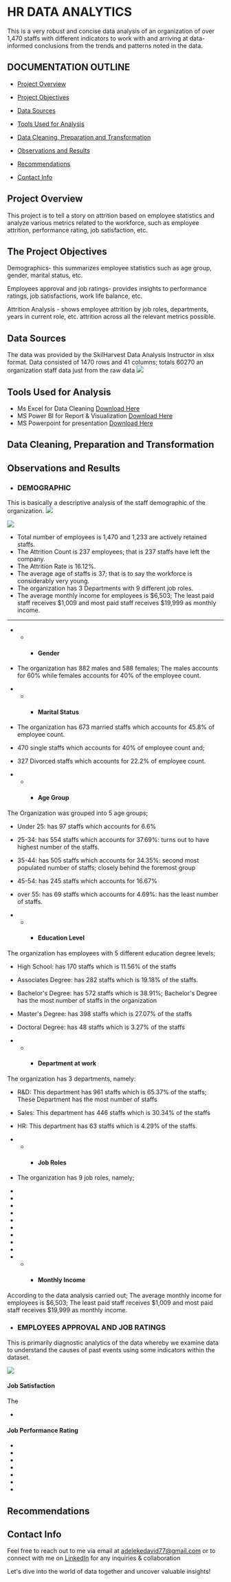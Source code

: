 # HR DATA ANALYTICS
This is a very robust and concise data analysis of an organization of over 1,470 staffs with different indicators to work with and arriving at data-informed conclusions from the trends and patterns noted in the data.

## DOCUMENTATION OUTLINE

- [Project Overview](#project-overview)

- [Project Objectives](#the-project-objectives)

- [Data Sources](#data-sources)

- [Tools Used for Analysis](#tools-used-for-analysis)

- [Data Cleaning, Preparation and Transformation](#data-cleaning-preparation-and-transformation)

- [Observations and Results](#observations-and-results)

- [Recommendations](#recommendations)

- [Contact Info](#contact-info)

## Project Overview
This project is to tell a story on attrition based on employee statistics and analyze various metrics related to the
workforce, such as employee attrition, performance rating, job satisfaction, etc.

## The Project Objectives
Demographics- this summarizes employee statistics such as age group, gender, marital status, etc.

Employees approval and job ratings- provides insights to performance ratings, job satisfactions, work life balance, etc.

Attrition Analysis -  shows employee attrition by job roles, departments, years in current role, etc.
attrition across all the relevant metrics possible.


## Data Sources
The data was provided by the SkilHarvest Data Analysis Instructor in xlsx format.
Data consisted of 1470 rows and 41 columns; totals 60270 an organization staff data just from the raw data
![](001rawdata.png)


## Tools Used for Analysis
- Ms Excel for Data Cleaning [Download Here](https://www.microsoft.com/en-us/microsoft-365/excel)
- MS Power BI for Report & Visualization [Download Here](https://powerbi.microsoft.com/en-us/downloads/)
- MS Powerpoint for presentation [Download Here](https://www.microsoft.com/en/microsoft-365/powerpoint)
  
## Data Cleaning, Preparation and Transformation



## Observations and Results


- ### DEMOGRAPHIC
This is basically a descriptive analysis of the staff demographic of the organization.
![](demography.png)

![](demography2.png)

- Total number of employees is 1,470 and 1,233 are actively retained staffs.
- The Attrition Count is 237 employees; that is 237 staffs have left the company.
- The Attrition Rate is 16.12%.
- The average age of staffs is 37; that is to say the workforce is considerably very young.
- The organization has 3 Departments with 9 different job roles.
- The average monthly income for employees is $6,503; The least paid staff receives $1,009 and most paid staff receives $19,999 as monthly income.

---
- - - #### Gender
- The organization has 882 males and 588 females; The males accounts for 60% while females accounts for 40% of the employee count.

- - - #### Marital Status
- The organization has 673 married staffs which accounts for 45.8% of employee count.
- 470 single staffs which accounts for 40% of employee count and;
- 327 Divorced staffs which accounts for 22.2% of employee count.
- - - #### Age Group
 The Organization was grouped into 5 age groups;
- Under 25: has 97 staffs which accounts for 6.6%
- 25-34: has 554 staffs which accounts for 37.69%: turns out to have highest number of the staffs.
- 35-44: has 505 staffs which accounts for 34.35%: second most populated number of staffs; closely behind the foremost group
- 45-54: has 245 staffs which accounts for 16.67%
- over 55: has 69 staffs which accounts for 4.69%: has the least number of staffs.

- - - #### Education Level
The organization has employees with 5 different education degree levels;
- High School: has 170 staffs which is 11.56% of the staffs
- Associates Degree: has 282 staffs which is 19.18% of the staffs.
- Bachelor's Degree: has 572 staffs which is 38.91%; Bachelor's Degree has the most number of staffs in the organization 
- Master's Degree: has 398 staffs which is 27.07% of the staffs
- Doctoral Degree: has 48 staffs which is 3.27% of the staffs

- - - #### Department at work
The organization has 3 departments, namely:
- R&D: This department has 961 staffs which is 65.37% of the staffs; These Department has the most number of staffs
- Sales: This department has 446 staffs which is 30.34% of the staffs 
- HR: This department has 63 staffs which is 4.29% of the staffs.

- - - #### Job Roles

- The organization has 9 job roles, namely;
-
-
-
-
-
-
-
-
-

- - - #### Monthly Income
According to the data analysis carried out;
The average monthly income for employees is $6,503; The least paid staff receives $1,009 and most paid staff receives $19,999 as monthly income.


-  ### EMPLOYEES APPROVAL AND JOB RATINGS
  This is primarily diagnostic analytics of the data whereby we examine data to understand the causes of past events using some indicators within the dataset.

![](employees%20approval.png)

#### Job Satisfaction 
The

-
#### Job Performance Rating
-
-
-
-
-
-
-

## Recommendations



## Contact Info
Feel free to reach out to me via email at adelekedavid77@gmail.com or to connect with me on [LinkedIn](http://www.linkedin.com/in/adeleke-davido) for any inquiries & collaboration 

Let's dive into the world of data together and uncover valuable insights!


